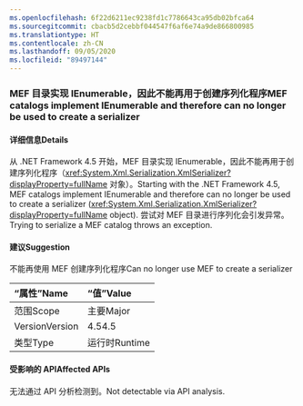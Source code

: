 ```yaml
---
ms.openlocfilehash: 6f22d6211ec9238fd1c7786643ca95db02bfca64
ms.sourcegitcommit: cbacb5d2cebbf044547f6af6e74a9de866800985
ms.translationtype: HT
ms.contentlocale: zh-CN
ms.lasthandoff: 09/05/2020
ms.locfileid: "89497144"
---
```

### <a name="mef-catalogs-implement-ienumerable-and-therefore-can-no-longer-be-used-to-create-a-serializer"></a><span data-ttu-id="73a50-101">MEF 目录实现 IEnumerable，因此不能再用于创建序列化程序</span><span class="sxs-lookup"><span data-stu-id="73a50-101">MEF catalogs implement IEnumerable and therefore can no longer be used to create a serializer</span></span>

#### <a name="details"></a><span data-ttu-id="73a50-102">详细信息</span><span class="sxs-lookup"><span data-stu-id="73a50-102">Details</span></span>

<span data-ttu-id="73a50-103">从 .NET Framework 4.5 开始，MEF 目录实现 IEnumerable，因此不能再用于创建序列化程序（<xref:System.Xml.Serialization.XmlSerializer?displayProperty=fullName> 对象）。</span><span class="sxs-lookup"><span data-stu-id="73a50-103">Starting with the .NET Framework 4.5, MEF catalogs implement IEnumerable and therefore can no longer be used to create a serializer (<xref:System.Xml.Serialization.XmlSerializer?displayProperty=fullName> object).</span></span> <span data-ttu-id="73a50-104">尝试对 MEF 目录进行序列化会引发异常。</span><span class="sxs-lookup"><span data-stu-id="73a50-104">Trying to serialize a MEF catalog throws an exception.</span></span>

#### <a name="suggestion"></a><span data-ttu-id="73a50-105">建议</span><span class="sxs-lookup"><span data-stu-id="73a50-105">Suggestion</span></span>

<span data-ttu-id="73a50-106">不能再使用 MEF 创建序列化程序</span><span class="sxs-lookup"><span data-stu-id="73a50-106">Can no longer use MEF to create a serializer</span></span>

| <span data-ttu-id="73a50-107">“属性”</span><span class="sxs-lookup"><span data-stu-id="73a50-107">Name</span></span>    | <span data-ttu-id="73a50-108">“值”</span><span class="sxs-lookup"><span data-stu-id="73a50-108">Value</span></span>       |
|:--------|:------------|
| <span data-ttu-id="73a50-109">范围</span><span class="sxs-lookup"><span data-stu-id="73a50-109">Scope</span></span>   |<span data-ttu-id="73a50-110">主要</span><span class="sxs-lookup"><span data-stu-id="73a50-110">Major</span></span>|
|<span data-ttu-id="73a50-111">Version</span><span class="sxs-lookup"><span data-stu-id="73a50-111">Version</span></span>|<span data-ttu-id="73a50-112">4.5</span><span class="sxs-lookup"><span data-stu-id="73a50-112">4.5</span></span>|
|<span data-ttu-id="73a50-113">类型</span><span class="sxs-lookup"><span data-stu-id="73a50-113">Type</span></span>|<span data-ttu-id="73a50-114">运行时</span><span class="sxs-lookup"><span data-stu-id="73a50-114">Runtime</span></span>|

#### <a name="affected-apis"></a><span data-ttu-id="73a50-115">受影响的 API</span><span class="sxs-lookup"><span data-stu-id="73a50-115">Affected APIs</span></span>

<span data-ttu-id="73a50-116">无法通过 API 分析检测到。</span><span class="sxs-lookup"><span data-stu-id="73a50-116">Not detectable via API analysis.</span></span>

<!--

#### Affected APIs

Not detectable via API analysis.

-->
